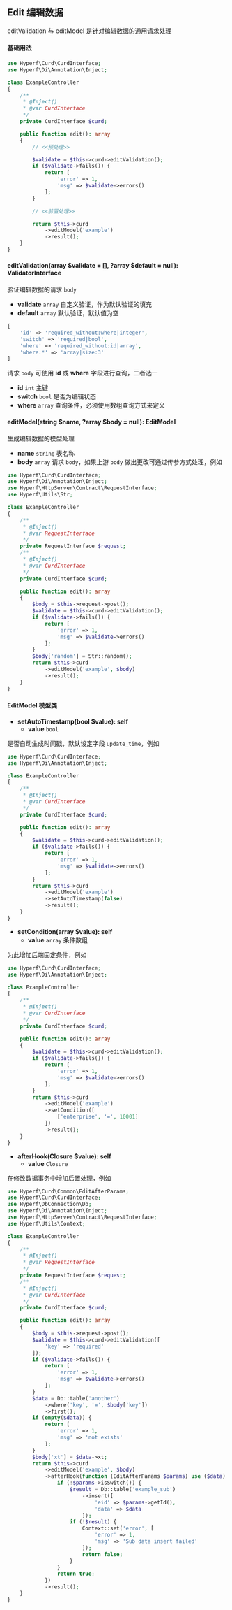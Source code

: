 ## Edit 编辑数据

editValidation 与 editModel 是针对编辑数据的通用请求处理

#### 基础用法

```php
use Hyperf\Curd\CurdInterface;
use Hyperf\Di\Annotation\Inject;

class ExampleController
{
    /**
     * @Inject()
     * @var CurdInterface
     */
    private CurdInterface $curd;

    public function edit(): array
    {
        // <<预处理>>

        $validate = $this->curd->editValidation();
        if ($validate->fails()) {
            return [
                'error' => 1,
                'msg' => $validate->errors()
            ];
        }

        // <<前置处理>>

        return $this->curd
            ->editModel('example')
            ->result();
    }
}
```

#### editValidation(array $validate = [], ?array $default = null): ValidatorInterface

验证编辑数据的请求 `body`

- **validate** `array` 自定义验证，作为默认验证的填充
- **default** `array` 默认验证，默认值为空

```php
[
    'id' => 'required_without:where|integer',
    'switch' => 'required|bool',
    'where' => 'required_without:id|array',
    'where.*' => 'array|size:3'
]
```

请求 `body` 可使用 **id** 或 **where** 字段进行查询，二者选一

- **id** `int` 主键
- **switch** `bool` 是否为编辑状态
- **where** `array` 查询条件，必须使用数组查询方式来定义

#### editModel(string $name, ?array $body = null): EditModel

生成编辑数据的模型处理

- **name** `string` 表名称
- **body** `array` 请求 `body`，如果上游 `body` 做出更改可通过传参方式处理，例如

```php
use Hyperf\Curd\CurdInterface;
use Hyperf\Di\Annotation\Inject;
use Hyperf\HttpServer\Contract\RequestInterface;
use Hyperf\Utils\Str;

class ExampleController
{
    /**
     * @Inject()
     * @var RequestInterface
     */
    private RequestInterface $request;
    /**
     * @Inject()
     * @var CurdInterface
     */
    private CurdInterface $curd;

    public function edit(): array
    {
        $body = $this->request->post();
        $validate = $this->curd->editValidation();
        if ($validate->fails()) {
            return [
                'error' => 1,
                'msg' => $validate->errors()
            ];
        }
        $body['random'] = Str::random();
        return $this->curd
            ->editModel('example', $body)
            ->result();
    }
}
```

#### EditModel 模型类

- **setAutoTimestamp(bool $value): self**
  - **value** `bool`

是否自动生成时间戳，默认设定字段 `update_time`，例如

```php
use Hyperf\Curd\CurdInterface;
use Hyperf\Di\Annotation\Inject;

class ExampleController
{
    /**
     * @Inject()
     * @var CurdInterface
     */
    private CurdInterface $curd;

    public function edit(): array
    {
        $validate = $this->curd->editValidation();
        if ($validate->fails()) {
            return [
                'error' => 1,
                'msg' => $validate->errors()
            ];
        }
        return $this->curd
            ->editModel('example')
            ->setAutoTimestamp(false)
            ->result();
    }
}
```

- **setCondition(array $value): self**
  - **value** `array` 条件数组

为此增加后端固定条件，例如

```php
use Hyperf\Curd\CurdInterface;
use Hyperf\Di\Annotation\Inject;

class ExampleController
{
    /**
     * @Inject()
     * @var CurdInterface
     */
    private CurdInterface $curd;

    public function edit(): array
    {
        $validate = $this->curd->editValidation();
        if ($validate->fails()) {
            return [
                'error' => 1,
                'msg' => $validate->errors()
            ];
        }
        return $this->curd
            ->editModel('example')
            ->setCondition([
                ['enterprise', '=', 10001]
            ])
            ->result();
    }
}
```

- **afterHook(Closure $value): self**
  - **value** `Closure`

在修改数据事务中增加后置处理，例如

```php
use Hyperf\Curd\Common\EditAfterParams;
use Hyperf\Curd\CurdInterface;
use Hyperf\DbConnection\Db;
use Hyperf\Di\Annotation\Inject;
use Hyperf\HttpServer\Contract\RequestInterface;
use Hyperf\Utils\Context;

class ExampleController
{
    /**
     * @Inject()
     * @var RequestInterface
     */
    private RequestInterface $request;
    /**
     * @Inject()
     * @var CurdInterface
     */
    private CurdInterface $curd;

    public function edit(): array
    {
        $body = $this->request->post();
        $validate = $this->curd->editValidation([
            'key' => 'required'
        ]);
        if ($validate->fails()) {
            return [
                'error' => 1,
                'msg' => $validate->errors()
            ];
        }
        $data = Db::table('another')
            ->where('key', '=', $body['key'])
            ->first();
        if (empty($data)) {
            return [
                'error' => 1,
                'msg' => 'not exists'
            ];
        }
        $body['xt'] = $data->xt;
        return $this->curd
            ->editModel('example', $body)
            ->afterHook(function (EditAfterParams $params) use ($data) {
                if (!$params->isSwitch()) {
                    $result = Db::table('example_sub')
                        ->insert([
                            'eid' => $params->getId(),
                            'data' => $data
                        ]);
                    if (!$result) {
                        Context::set('error', [
                            'error' => 1,
                            'msg' => 'Sub data insert failed'
                        ]);
                        return false;
                    }
                }
                return true;
            })
            ->result();
    }
}
```